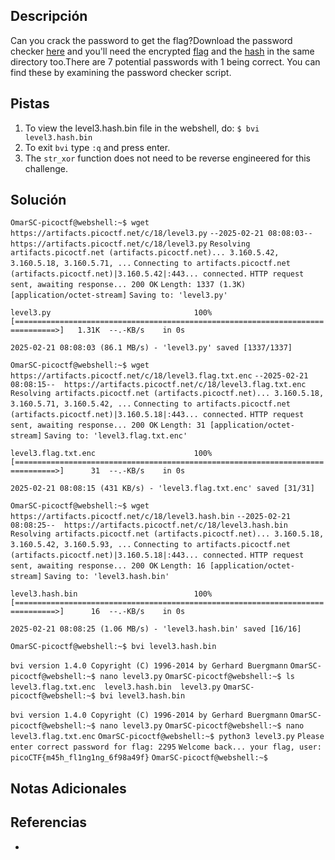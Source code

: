 ## Descripción

Can you crack the password to get the flag?Download the password checker [here](https://artifacts.picoctf.net/c/18/level3.py) and you'll need the encrypted [flag](https://artifacts.picoctf.net/c/18/level3.flag.txt.enc) and the [hash](https://artifacts.picoctf.net/c/18/level3.hash.bin) in the same directory too.There are 7 potential passwords with 1 being correct. You can find these by examining the password checker script.

## Pistas

1. To view the level3.hash.bin file in the webshell, do: `$ bvi level3.hash.bin`
2. To exit `bvi` type `:q` and press enter.
3. The `str_xor` function does not need to be reverse engineered for this challenge.

## Solución

`OmarSC-picoctf@webshell:~$ wget https://artifacts.picoctf.net/c/18/level3.py`
`--2025-02-21 08:08:03--  https://artifacts.picoctf.net/c/18/level3.py`
`Resolving artifacts.picoctf.net (artifacts.picoctf.net)... 3.160.5.42, 3.160.5.18, 3.160.5.71, ...`
`Connecting to artifacts.picoctf.net (artifacts.picoctf.net)|3.160.5.42|:443... connected.`
`HTTP request sent, awaiting response... 200 OK`
`Length: 1337 (1.3K) [application/octet-stream]`
`Saving to: 'level3.py'`

`level3.py                                100%[===============================================================================>]   1.31K  --.-KB/s    in 0s`      

`2025-02-21 08:08:03 (86.1 MB/s) - 'level3.py' saved [1337/1337]`

`OmarSC-picoctf@webshell:~$ wget https://artifacts.picoctf.net/c/18/level3.flag.txt.enc`
`--2025-02-21 08:08:15--  https://artifacts.picoctf.net/c/18/level3.flag.txt.enc`
`Resolving artifacts.picoctf.net (artifacts.picoctf.net)... 3.160.5.18, 3.160.5.71, 3.160.5.42, ...`
`Connecting to artifacts.picoctf.net (artifacts.picoctf.net)|3.160.5.18|:443... connected.`
`HTTP request sent, awaiting response... 200 OK`
`Length: 31 [application/octet-stream]`
`Saving to: 'level3.flag.txt.enc'`

`level3.flag.txt.enc                      100%[===============================================================================>]      31  --.-KB/s    in 0s`      

`2025-02-21 08:08:15 (431 KB/s) - 'level3.flag.txt.enc' saved [31/31]`

`OmarSC-picoctf@webshell:~$ wget https://artifacts.picoctf.net/c/18/level3.hash.bin`
`--2025-02-21 08:08:25--  https://artifacts.picoctf.net/c/18/level3.hash.bin`
`Resolving artifacts.picoctf.net (artifacts.picoctf.net)... 3.160.5.18, 3.160.5.42, 3.160.5.93, ...`
`Connecting to artifacts.picoctf.net (artifacts.picoctf.net)|3.160.5.18|:443... connected.`
`HTTP request sent, awaiting response... 200 OK`
`Length: 16 [application/octet-stream]`
`Saving to: 'level3.hash.bin'`

`level3.hash.bin                          100%[===============================================================================>]      16  --.-KB/s    in 0s`      

`2025-02-21 08:08:25 (1.06 MB/s) - 'level3.hash.bin' saved [16/16]`

`OmarSC-picoctf@webshell:~$ bvi level3.hash.bin`

`bvi version 1.4.0 Copyright (C) 1996-2014 by Gerhard Buergmann`
`OmarSC-picoctf@webshell:~$ nano level3.py`
`OmarSC-picoctf@webshell:~$ ls`  
`level3.flag.txt.enc  level3.hash.bin  level3.py`
`OmarSC-picoctf@webshell:~$ bvi level3.hash.bin`

`bvi version 1.4.0 Copyright (C) 1996-2014 by Gerhard Buergmann`
`OmarSC-picoctf@webshell:~$ nano level3.py`
`OmarSC-picoctf@webshell:~$ nano level3.flag.txt.enc` 
`OmarSC-picoctf@webshell:~$ python3 level3.py`
`Please enter correct password for flag: 2295`
`Welcome back... your flag, user:`
`picoCTF{m45h_fl1ng1ng_6f98a49f}`
`OmarSC-picoctf@webshell:~$` 


## Notas Adicionales


## Referencias
- 